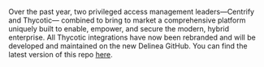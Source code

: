 Over the past year, two privileged access management leaders—Centrify and Thycotic— combined to bring to market a comprehensive platform uniquely built to enable, empower, and secure the modern, hybrid enterprise.
All Thycotic integrations have now been rebranded and will be developed and maintained on the new Delinea GitHub. You can find the latest version of this repo [here](https://github.com/DelineaXPM/dsv-sdk-go).